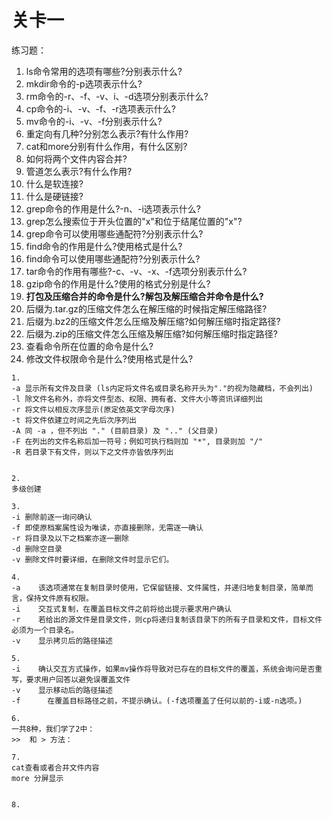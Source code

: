 # 关卡一

练习题：

1. ls命令常用的选项有哪些?分别表示什么?
2. mkdir命令的-p选项表示什么?
3. rm命令的-r、-f、-v、i、-d选项分别表示什么?
4. cp命令的-i、-v、-f、-r选项表示什么?
5. mv命令的-i、-v、-f分别表示什么?
6. 重定向有几种?分别怎么表示?有什么作用?
7. cat和more分别有什么作用，有什么区别?
8. 如何将两个文件内容合并?
9. 管道怎么表示?有什么作用?
10. 什么是软连接?
11. 什么是硬链接?
12. grep命令的作用是什么?-n、-i选项表示什么?
13. grep怎么搜索位于开头位置的"x"和位于结尾位置的"x"?
14. grep命令可以使用哪些通配符?分别表示什么?
15. find命令的作用是什么?使用格式是什么?
16. find命令可以使用哪些通配符?分别表示什么?
17. tar命令的作用有哪些?-c、-v、-x、-f选项分别表示什么?
18. gzip命令的作用是什么?使用的格式分别是什么?
19. **打包及压缩合并的命令是什么?解包及解压缩合并命令是什么?**
20. 后缀为.tar.gz的压缩文件怎么在解压缩的时候指定解压缩路径?
21. 后缀为.bz2的压缩文件怎么压缩及解压缩?如何解压缩时指定路径?
22. 后缀为.zip的压缩文件怎么压缩及解压缩?如何解压缩时指定路径?
23. 查看命令所在位置的命令是什么?
24. 修改文件权限命令是什么?使用格式是什么?

```
1.
-a 显示所有文件及目录 (ls内定将文件名或目录名称开头为"."的视为隐藏档，不会列出)
-l 除文件名称外，亦将文件型态、权限、拥有者、文件大小等资讯详细列出
-r 将文件以相反次序显示(原定依英文字母次序)
-t 将文件依建立时间之先后次序列出
-A 同 -a ，但不列出 "." (目前目录) 及 ".." (父目录)
-F 在列出的文件名称后加一符号；例如可执行档则加 "*", 目录则加 "/"
-R 若目录下有文件，则以下之文件亦皆依序列出


2.
多级创建

3.
-i 删除前逐一询问确认
-f 即使原档案属性设为唯读，亦直接删除，无需逐一确认
-r 将目录及以下之档案亦逐一删除
-d 删除空目录
-v 删除文件时要详细，在删除文件时显示它们。

4.
-a    该选项通常在复制目录时使用，它保留链接、文件属性，并递归地复制目录，简单而言，保持文件原有权限。
-i    交互式复制，在覆盖目标文件之前将给出提示要求用户确认
-r    若给出的源文件是目录文件，则cp将递归复制该目录下的所有子目录和文件，目标文件必须为一个目录名。
-v    显示拷贝后的路径描述

5.
-i    确认交互方式操作，如果mv操作将导致对已存在的目标文件的覆盖，系统会询问是否重写，要求用户回答以避免误覆盖文件
-v    显示移动后的路径描述
-f      在覆盖目标路径之前，不提示确认。(-f选项覆盖了任何以前的-i或-n选项。)

6.
一共8种，我们学了2中：
>>  和 > 方法：

7.
cat查看或者合并文件内容
more 分屏显示


8.


```



